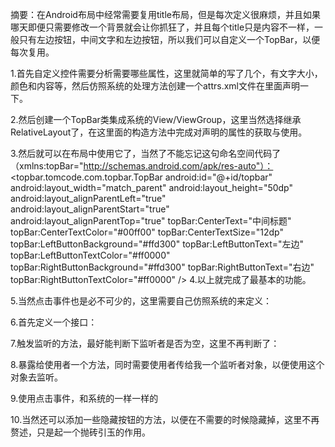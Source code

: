 摘要：在Android布局中经常需要复用title布局，但是每次定义很麻烦，并且如果哪天即便只需要修改一个背景就会让你抓狂了，并且每个title只是内容不一样，一般只有左边按钮，中间文字和左边按钮，所以我们可以自定义一个TopBar，以便每次复用。

1.首先自定义控件需要分析需要哪些属性，这里就简单的写了几个，有文字大小，颜色和内容等，然后仿照系统的处理方法创建一个attrs.xml文件在里面声明一下。
 
2.然后创建一个TopBar类集成系统的View/ViewGroup，这里当然选择继承RelativeLayout了，在这里面的构造方法中完成对声明的属性的获取与使用。
  
3.然后就可以在布局中使用它了，当然了不能忘记这句命名空间代码了（xmlns:topBar="http://schemas.android.com/apk/res-auto"）：
     <topbar.tomcode.com.topbar.TopBar
        android:id="@+id/topbar"
        android:layout_width="match_parent"
        android:layout_height="50dp"
        android:layout_alignParentLeft="true"
        android:layout_alignParentStart="true"
        android:layout_alignParentTop="true"
        topBar:CenterText="中间标题"
        topBar:CenterTextColor="#00ff00"
        topBar:CenterTextSize="12dp"
        topBar:LeftButtonBackground="#ffd300"
        topBar:LeftButtonText="左边"
        topBar:LeftButtonTextColor="#ff0000"
        topBar:RightButtonBackground="#ffd300"
        topBar:RightButtonText="右边"
        topBar:RightButtonTextColor="#ff0000" />
4.以上就完成了最基本的功能。

5.当然点击事件也是必不可少的，这里需要自己仿照系统的来定义：

6.首先定义一个接口：
   
7.触发监听的方法，最好能判断下监听者是否为空，这里不再判断了：
   
8.暴露给使用者一个方法，同时需要使用者传给我一个监听者对象，以便使用这个对象去监听。
     
9.使用点击事件，和系统的一样一样的
     
10.当然还可以添加一些隐藏按钮的方法，以便在不需要的时候隐藏掉，这里不再赘述，只是起一个抛砖引玉的作用。
